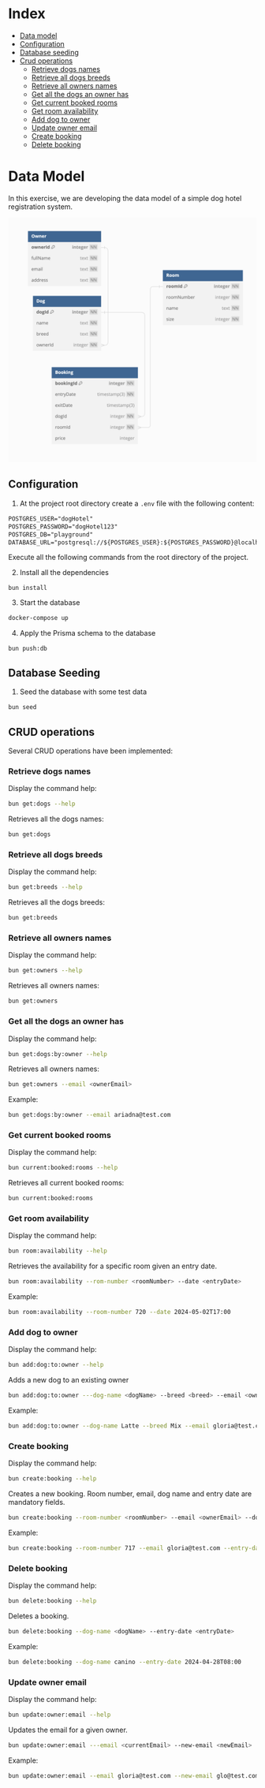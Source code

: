# Index

* [Data model](#data-model)
* [Configuration](#configuration)
* [Database seeding](#database-seeding)
* [Crud operations](#crud-operations)
  * [Retrieve dogs names](#retrieve-dogs-names)
  * [Retrieve all dogs breeds](#retrieve-all-dogs-breeds)
  * [Retrieve all owners names](#retrieve-all-owners-names)
  * [Get all the dogs an owner has](#get-all-the-dogs-an-owner-has)
  * [Get current booked rooms](#get-current-booked-rooms)
  * [Get room availability](#get-room-availability)
  * [Add dog to owner](#add-dog-to-owner)
  * [Update owner email](#update-owner-email)
  * [Create booking](#create-booking)
  * [Delete booking](#delete-booking)

# Data Model

In this exercise, we are developing the data model of a simple dog hotel registration system.

![Database Model](model.png)


## Configuration

1. At the project root directory create a `.env` file with the following content:

```
POSTGRES_USER="dogHotel"
POSTGRES_PASSWORD="dogHotel123"
POSTGRES_DB="playground"
DATABASE_URL="postgresql://${POSTGRES_USER}:${POSTGRES_PASSWORD}@localhost:5432/${POSTGRES_DB}"
```

Execute all the following commands from the root directory of the project.

2. Install all the dependencies

```cli
bun install
```

3. Start the database

```bash
docker-compose up
```

4. Apply the Prisma schema to the database

```bash
bun push:db
```

## Database Seeding

1. Seed the database with some test data

```bash
bun seed
```

## CRUD operations

Several CRUD operations have been implemented:

### Retrieve dogs names

Display the command help:

```bash
bun get:dogs --help
```

Retrieves all the dogs names:

```bash
bun get:dogs
```

### Retrieve all dogs breeds

Display the command help:

```bash
bun get:breeds --help
```

Retrieves all the dogs breeds:

```bash
bun get:breeds
```

### Retrieve all owners names

Display the command help:

```bash
bun get:owners --help
```

Retrieves all owners names:

```bash
bun get:owners
```

### Get all the dogs an owner has

Display the command help:

```bash
bun get:dogs:by:owner --help
```

Retrieves all owners names:

```bash
bun get:owners --email <ownerEmail>
```

Example:

```bash
bun get:dogs:by:owner --email ariadna@test.com
```

### Get current booked rooms

Display the command help:

```bash
bun current:booked:rooms --help
```

Retrieves all current booked rooms:

```bash
bun current:booked:rooms
```

### Get room availability

Display the command help:

```bash
bun room:availability --help
```

Retrieves the availability for a specific room given an entry date.

```bash
bun room:availability --rom-number <roomNumber> --date <entryDate>
```

Example:

```bash
bun room:availability --room-number 720 --date 2024-05-02T17:00
```

### Add dog to owner

Display the command help:

```bash
bun add:dog:to:owner --help
```

Adds a new dog to an existing owner

```bash
bun add:dog:to:owner ---dog-name <dogName> --breed <breed> --email <ownerEmail>
```

Example:

```bash
bun add:dog:to:owner --dog-name Latte --breed Mix --email gloria@test.com
```

### Create booking

Display the command help:

```bash
bun create:booking --help
```

Creates a new booking. Room number, email, dog name and entry date are mandatory fields.

```bash
bun create:booking --room-number <roomNumber> --email <ownerEmail> --dog-name <dogName> --entry-date <entryDate> --exit-date <exitDate> --price <price>
```

Example:

```bash
bun create:booking --room-number 717 --email gloria@test.com --entry-date 2025-04-28T08:00 --exit-date 2025-04-30T08:00 --dog-name Xoco --price 100
```

### Delete booking

Display the command help:

```bash
bun delete:booking --help
```

Deletes a booking.

```bash
bun delete:booking --dog-name <dogName> --entry-date <entryDate>
```

Example:

```bash
bun delete:booking --dog-name canino --entry-date 2024-04-28T08:00
```

### Update owner email

Display the command help:

```bash
bun update:owner:email --help
```

Updates the email for a given owner.

```bash
bun update:owner:email ---email <currentEmail> --new-email <newEmail>
```

Example:

```bash
bun update:owner:email --email gloria@test.com --new-email glo@test.com
```


    